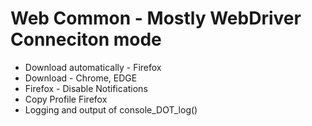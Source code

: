 # Web Common - Mostly WebDriver Conneciton mode

* Download automatically - Firefox
* Download - Chrome, EDGE
* Firefox - Disable Notifications
* Copy Profile Firefox
* Logging and output of console_DOT_log()
